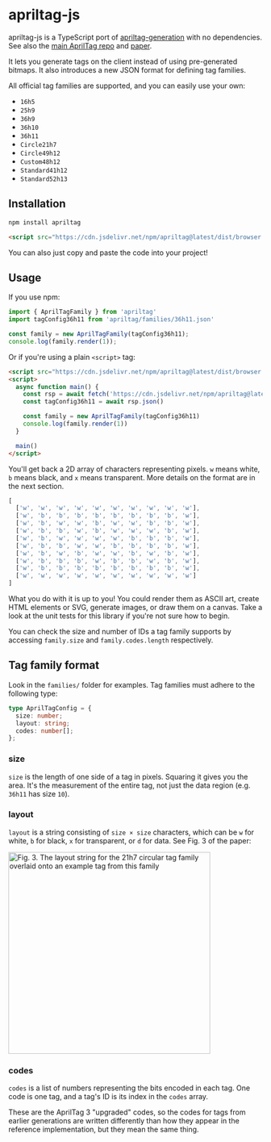 # apriltag-js

apriltag-js is a TypeScript port of [apriltag-generation](https://github.com/AprilRobotics/apriltag-generation) with no dependencies. See also the [main AprilTag repo](https://github.com/AprilRobotics/apriltag) and [paper](https://april.eecs.umich.edu/papers/details.php?name=krogius2019iros).

It lets you generate tags on the client instead of using pre-generated bitmaps. It also introduces a new JSON format for defining tag families.

All official tag families are supported, and you can easily use your own:

* `16h5`
* `25h9`
* `36h9`
* `36h10`
* `36h11`
* `Circle21h7`
* `Circle49h12`
* `Custom48h12`
* `Standard41h12`
* `Standard52h13`

## Installation

```sh
npm install apriltag
```

```html
<script src="https://cdn.jsdelivr.net/npm/apriltag@latest/dist/browser.js"></script>
```

You can also just copy and paste the code into your project!

## Usage

If you use npm:

```ts
import { AprilTagFamily } from 'apriltag'
import tagConfig36h11 from 'apriltag/families/36h11.json'

const family = new AprilTagFamily(tagConfig36h11);
console.log(family.render(1));
```

Or if you're using a plain `<script>` tag:

```html
<script src="https://cdn.jsdelivr.net/npm/apriltag@latest/dist/browser.js"></script>
<script>
  async function main() {
    const rsp = await fetch('https://cdn.jsdelivr.net/npm/apriltag@latest/families/36h11.json')
    const tagConfig36h11 = await rsp.json()

    const family = new AprilTagFamily(tagConfig36h11)
    console.log(family.render(1))
  }

  main()
</script>
```

You'll get back a 2D array of characters representing pixels. `w` means white, `b` means black, and `x` means transparent. More details on the format are in the next section.

```ts
[
  ['w', 'w', 'w', 'w', 'w', 'w', 'w', 'w', 'w', 'w'],
  ['w', 'b', 'b', 'b', 'b', 'b', 'b', 'b', 'b', 'w'],
  ['w', 'b', 'w', 'w', 'b', 'w', 'w', 'b', 'b', 'w'],
  ['w', 'b', 'b', 'w', 'b', 'w', 'w', 'w', 'b', 'w'],
  ['w', 'b', 'w', 'w', 'w', 'w', 'b', 'b', 'b', 'w'],
  ['w', 'b', 'b', 'w', 'w', 'b', 'b', 'b', 'b', 'w'],
  ['w', 'b', 'w', 'b', 'w', 'w', 'b', 'w', 'b', 'w'],
  ['w', 'b', 'b', 'b', 'w', 'b', 'b', 'w', 'b', 'w'],
  ['w', 'b', 'b', 'b', 'b', 'b', 'b', 'b', 'b', 'w'],
  ['w', 'w', 'w', 'w', 'w', 'w', 'w', 'w', 'w', 'w']
]
```

What you do with it is up to you! You could render them as ASCII art, create HTML elements or SVG, generate images, or draw them on a canvas. Take a look at the unit tests for this library if you're not sure how to begin.

You can check the size and number of IDs a tag family supports by accessing `family.size` and `family.codes.length` respectively.

## Tag family format

Look in the `families/` folder for examples. Tag families must adhere to the following type:

```ts
type AprilTagConfig = {
  size: number;
  layout: string;
  codes: number[];
};
```

### size

`size` is the length of one side of a tag in pixels. Squaring it gives you the area. It's the measurement of the entire tag, not just the data region (e.g. `36h11` has size `10`).

### layout

`layout` is a string consisting of `size × size` characters, which can be `w` for white, `b` for black, `x` for transparent, or `d` for data. See Fig. 3 of the paper:

<img width="400" alt="Fig. 3. The layout string for the 21h7 circular tag family overlaid onto an example tag from this family" src="https://github.com/user-attachments/assets/99eb42fc-5054-47b7-ae6b-7c60d95a0fc1">

### codes

`codes` is a list of numbers representing the bits encoded in each tag. One code is one tag, and a tag's ID is its index in the `codes` array.

These are the AprilTag 3 "upgraded" codes, so the codes for tags from earlier generations are written differently than how they appear in the reference implementation, but they mean the same thing.
